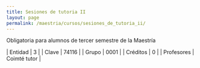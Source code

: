 ```yaml
---
title: Sesiones de tutoria II
layout: page
permalink: /maestria/cursos/sesiones_de_tutoria_ii/
---
```




Obligatoria para alumnos de tercer semestre de la Maestría

| Entidad | 3 |
| Clave | 74116 |
| Grupo | 0001 |
| Créditos | 0 |
| Profesores | Coimté tutor |

